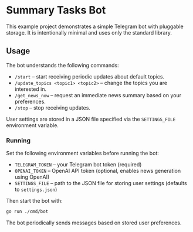 # Summary Tasks Bot

This example project demonstrates a simple Telegram bot with pluggable storage.
It is intentionally minimal and uses only the standard library.

## Usage

The bot understands the following commands:

* `/start` – start receiving periodic updates about default topics.
* `/update_topics <topic1> <topic2>` – change the topics you are interested in.
* `/get_news_now` – request an immediate news summary based on your preferences.
* `/stop` – stop receiving updates.

User settings are stored in a JSON file specified via the `SETTINGS_FILE` environment variable.

### Running

Set the following environment variables before running the bot:

* `TELEGRAM_TOKEN` – your Telegram bot token (required)
* `OPENAI_TOKEN` – OpenAI API token (optional, enables news generation using OpenAI)
* `SETTINGS_FILE` – path to the JSON file for storing user settings (defaults to `settings.json`)

Then start the bot with:

```bash
go run ./cmd/bot
```

The bot periodically sends messages based on stored user preferences.
